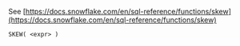 See [https://docs.snowflake.com/en/sql-reference/functions/skew](https://docs.snowflake.com/en/sql-reference/functions/skew)
```
SKEW( <expr> )
```
